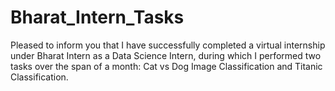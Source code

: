 # Bharat_Intern_Tasks
Pleased to inform you that I have successfully completed a virtual internship under Bharat Intern as a Data Science Intern, during which I performed two tasks over the span of a month: Cat vs Dog Image Classification and Titanic Classification.
